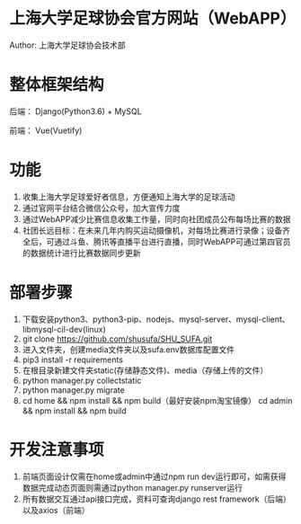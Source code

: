 # 上海大学足球协会官方网站（WebAPP）
Author: 上海大学足球协会技术部
# 整体框架结构
后端： Django(Python3.6) + MySQL

前端： Vue(Vuetify)
# 功能
1. 收集上海大学足球爱好者信息，方便通知上海大学的足球活动
2. 通过官网平台结合微信公众号，加大宣传力度
3. 通过WebAPP减少比赛信息收集工作量，同时向社团成员公布每场比赛的数据
4. 社团长远目标：在未来几年内购买运动摄像机，对每场比赛进行录像；设备齐全后，可通过斗鱼、腾讯等直播平台进行直播，同时WebAPP可通过第四官员的数据统计进行比赛数据同步更新
# 部署步骤
1. 下载安装python3、python3-pip、nodejs、mysql-server、mysql-client、libmysql-cil-dev(linux)
2. git clone https://github.com/shusufa/SHU_SUFA.git
3. 进入文件夹，创建media文件夹以及sufa.env数据库配置文件
4. pip3 install -r requirements
5. 在根目录新建文件夹static(存储静态文件)、media（存储上传的文件）
6. python manager.py collectstatic
7. python manager.py migrate
8. cd home && npm install && npm build（最好安装npm淘宝镜像）
   cd admin && npm install && npm build
# 开发注意事项
1. 前端页面设计仅需在home或admin中通过npm run dev运行即可，如需获得数据完成动态页面则需通过python manager.py runserver运行
2. 所有数据交互通过api接口完成，资料可查询django rest framework（后端）以及axios（前端）
